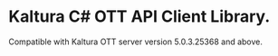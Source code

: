 # Kaltura C# OTT API Client Library.
Compatible with Kaltura OTT server version 5.0.3.25368 and above.
